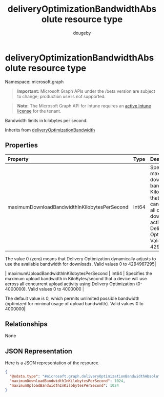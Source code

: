﻿---
title: "deliveryOptimizationBandwidthAbsolute resource type"
description: "Bandwidth limits in kilobytes per second."
author: "dougeby"
localization_priority: Normal
ms.prod: "intune"
doc_type: resourcePageType
---

# deliveryOptimizationBandwidthAbsolute resource type

Namespace: microsoft.graph

> **Important:** Microsoft Graph APIs under the /beta version are subject to change; production use is not supported.

> **Note:** The Microsoft Graph API for Intune requires an [active Intune license](https://go.microsoft.com/fwlink/?linkid=839381) for the tenant.

Bandwidth limits in kilobytes per second.

Inherits from [deliveryOptimizationBandwidth](../resources/intune-deviceconfig-deliveryoptimizationbandwidth.md)

## Properties

| Property                                     | Type  | Description                                                                                                                                                                              |
| :------------------------------------------- | :---- | :--------------------------------------------------------------------------------------------------------------------------------------------------------------------------------------- |
| maximumDownloadBandwidthInKilobytesPerSecond | Int64 | Specifies the maximum download bandwidth in KiloBytes/second that the device can use across all concurrent download activities using Delivery Optimization. Valid values 0 to 4294967295 |

The value 0 (zero) means that Delivery Optimization dynamically adjusts to use the available bandwidth for downloads. Valid values 0 to 4294967295|

| maximumUploadBandwidthInKilobytesPerSecond | Int64 | Specifies the maximum upload bandwidth in KiloBytes/second that a device will use across all concurrent upload activity using Delivery Optimization (0-4000000). Valid values 0 to 4000000 |

The default value is 0, which permits unlimited possible bandwidth (optimized for minimal usage of upload bandwidth). Valid values 0 to 4000000|

## Relationships

None

## JSON Representation

Here is a JSON representation of the resource.

<!-- {
  "blockType": "resource",
  "@odata.type": "microsoft.graph.deliveryOptimizationBandwidthAbsolute"
}
-->

```json
{
  "@odata.type": "#microsoft.graph.deliveryOptimizationBandwidthAbsolute",
  "maximumDownloadBandwidthInKilobytesPerSecond": 1024,
  "maximumUploadBandwidthInKilobytesPerSecond": 1024
}
```
